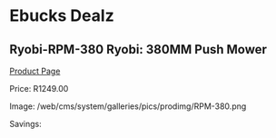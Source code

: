 
# Ebucks Dealz
## Ryobi-RPM-380 Ryobi: 380MM Push Mower
[Product Page](https://www.ebucks.com/web/shop/productSelected.do?prodId=1220066294&catId=363410833)

Price: R1249.00

Image: /web/cms/system/galleries/pics/prodimg/RPM-380.png

Savings: 


	